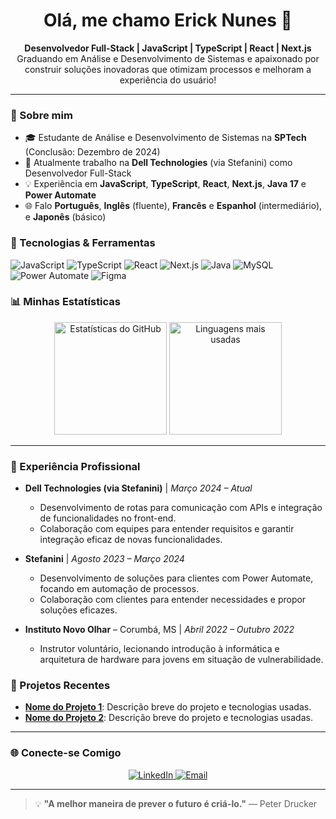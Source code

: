 <h1 align="center">Olá, me chamo Erick Nunes 👋</h1>

<p align="center">
  <strong>Desenvolvedor Full-Stack | JavaScript | TypeScript | React | Next.js</strong><br>
  Graduando em Análise e Desenvolvimento de Sistemas e apaixonado por construir soluções inovadoras que otimizam processos e melhoram a experiência do usuário!
</p>

---

### 🚀 Sobre mim
- 🎓 Estudante de Análise e Desenvolvimento de Sistemas na **SPTech** (Conclusão: Dezembro de 2024)
- 💼 Atualmente trabalho na **Dell Technologies** (via Stefanini) como Desenvolvedor Full-Stack
- 💡 Experiência em **JavaScript**, **TypeScript**, **React**, **Next.js**, **Java 17** e **Power Automate**
- 🌐 Falo **Português**, **Inglês** (fluente), **Francês** e **Espanhol** (intermediário), e **Japonês** (básico)

### 🔧 Tecnologias & Ferramentas
<div>
  <img src="https://img.shields.io/badge/-JavaScript-F7DF1E?logo=javascript&logoColor=black&style=for-the-badge" alt="JavaScript"/>
  <img src="https://img.shields.io/badge/-TypeScript-007ACC?logo=typescript&logoColor=white&style=for-the-badge" alt="TypeScript"/>
  <img src="https://img.shields.io/badge/-React-61DAFB?logo=react&logoColor=black&style=for-the-badge" alt="React"/>
  <img src="https://img.shields.io/badge/-Next.js-000000?logo=nextdotjs&logoColor=white&style=for-the-badge" alt="Next.js"/>
  <img src="https://img.shields.io/badge/-Java-007396?logo=java&logoColor=white&style=for-the-badge" alt="Java"/>
  <img src="https://img.shields.io/badge/-MySQL-4479A1?logo=mysql&logoColor=white&style=for-the-badge" alt="MySQL"/>
  <img src="https://img.shields.io/badge/-Power%20Automate-0078D4?logo=power-automate&logoColor=white&style=for-the-badge" alt="Power Automate"/>
  <img src="https://img.shields.io/badge/-Figma-F24E1E?logo=figma&logoColor=white&style=for-the-badge" alt="Figma"/>
</div>

### 📊 Minhas Estatísticas
<div align="center">
  <img height="180em" src="https://github-readme-stats.vercel.app/api?username=SeuNomeDeUsuario&show_icons=true&theme=radical&count_private=true" alt="Estatísticas do GitHub"/>
  <img height="180em" src="https://github-readme-stats.vercel.app/api/top-langs/?username=SeuNomeDeUsuario&layout=compact&theme=radical" alt="Linguagens mais usadas"/>
</div>

---

### 📌 Experiência Profissional
- **Dell Technologies (via Stefanini)** | _Março 2024 – Atual_
  - Desenvolvimento de rotas para comunicação com APIs e integração de funcionalidades no front-end.
  - Colaboração com equipes para entender requisitos e garantir integração eficaz de novas funcionalidades.

- **Stefanini** | _Agosto 2023 – Março 2024_
  - Desenvolvimento de soluções para clientes com Power Automate, focando em automação de processos.
  - Colaboração com clientes para entender necessidades e propor soluções eficazes.

- **Instituto Novo Olhar** – Corumbá, MS | _Abril 2022 – Outubro 2022_
  - Instrutor voluntário, lecionando introdução à informática e arquitetura de hardware para jovens em situação de vulnerabilidade.

### 🌱 Projetos Recentes
- [**Nome do Projeto 1**](link-do-projeto): Descrição breve do projeto e tecnologias usadas.
- [**Nome do Projeto 2**](link-do-projeto): Descrição breve do projeto e tecnologias usadas.

---

### 🌐 Conecte-se Comigo
<p align="center">
  <a href="https://www.linkedin.com/in/seulinkedin" target="_blank">
    <img src="https://img.shields.io/badge/LinkedIn-0077B5?logo=linkedin&logoColor=white&style=for-the-badge" alt="LinkedIn"/>
  </a>
  <a href="mailto:seuemail@example.com" target="_blank">
    <img src="https://img.shields.io/badge/Email-D14836?logo=gmail&logoColor=white&style=for-the-badge" alt="Email"/>
  </a>
</p>

---

> 💡 **"A melhor maneira de prever o futuro é criá-lo."** — Peter Drucker
